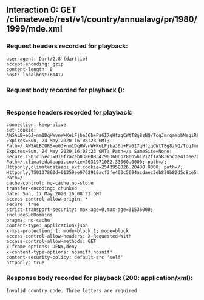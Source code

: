 ## Interaction 0: GET /climateweb/rest/v1/country/annualavg/pr/1980/1999/mde.xml

### Request headers recorded for playback:

```
user-agent: Dart/2.8 (dart:io)
accept-encoding: gzip
content-length: 0
host: localhost:61417

```

### Request body recorded for playback ():

```

```

### Response headers recorded for playback:

```
connection: keep-alive
set-cookie: AWSALB=eGJ+nm1DqHWvnW+KeLFjbaJ6b+Pa6I7qHfzqCWtT8g8zNQ/TcqJmrgaYobMeqiR8c1rSYe9u7CVYiU72zDT9iBZjot3IXEEwkqs+TKQVuOzYh72VBdU5Nu0NwO4X; Expires=Sun, 24 May 2020 16:08:23 GMT; Path=/,AWSALBCORS=eGJ+nm1DqHWvnW+KeLFjbaJ6b+Pa6I7qHfzqCWtT8g8zNQ/TcqJmrgaYobMeqiR8c1rSYe9u7CVYiU72zDT9iBZjot3IXEEwkqs+TKQVuOzYh72VBdU5Nu0NwO4X; Expires=Sun, 24 May 2020 16:08:23 GMT; Path=/; SameSite=None; Secure,TS01c35ec3=010f7a2ab038608347903606b780b5b1212f1a58365cde41dee784ed00fc997456812b5d0a4e4ab6fa0f60a80b1d539e5e69647173; Path=/,climatedataapi.cookie=2631971082.33060.0000; path=/; Httponly,climatedataapi_ext.cookie=2543958026.20480.0000; path=/; Httponly,TS0137860d=01359ee9762910acf3fe463c5694acdaec3eb820b82d5c8ce5f94e88f218b815cf04c31c1e688738a2ce0a8b2e8313fe205a3c6b127924d41a6a6ac16a5e79ca0b8e9772db82a2e35674edbc582d040c73126532946b7eb9a62489f647475eb0f223372d69a08e0635cf483da8da6a674c20632e9767f0c7f309f91e802f166ff9c3d1c6d3; Path=/
cache-control: no-cache,no-store
transfer-encoding: chunked
date: Sun, 17 May 2020 16:08:23 GMT
access-control-allow-origin: *
secure: true
strict-transport-security: max-age=0,max-age=31536000; includeSubDomains
pragma: no-cache
content-type: application/json
x-xss-protection: 1; mode=block,1; mode=block
access-control-allow-headers: X-Requested-With
access-control-allow-methods: GET
x-frame-options: DENY,deny
x-content-type-options: nosniff,nosniff
content-security-policy: default-src 'self'
httponly: true
```

### Response body recorded for playback (200: application/xml):

```
Invalid country code. Three letters are required
```
